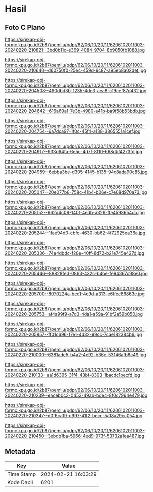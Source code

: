 # Hasil

## Foto C Plano

https://sirekap-obj-formc.kpu.go.id/2b87/pemilu/pdpr/62/06/10/20/11/6206102011003-20240220-210821--3bd0b11c-e369-4084-9704-8b9050fb1088.jpg

https://sirekap-obj-formc.kpu.go.id/2b87/pemilu/pdpr/62/06/10/20/11/6206102011003-20240220-210640--d60750f0-25e4-459d-9c87-a95eb8a02def.jpg

https://sirekap-obj-formc.kpu.go.id/2b87/pemilu/pdpr/62/06/10/20/11/6206102011003-20240220-204508--490dbd3b-1235-4de3-aea8-c19cef87d432.jpg

https://sirekap-obj-formc.kpu.go.id/2b87/pemilu/pdpr/62/06/10/20/11/6206102011003-20240220-204642--616a60a1-7e3b-4980-a41b-ba9f58b53bdb.jpg

https://sirekap-obj-formc.kpu.go.id/2b87/pemilu/pdpr/62/06/10/20/11/6206102011003-20240220-204754--6a7dca97-1f0c-45f4-a138-3865551a1cef.jpg

https://sirekap-obj-formc.kpu.go.id/2b87/pemilu/pdpr/62/06/10/20/11/6206102011003-20240220-204917--933d64fa-6e5c-4d7f-8f10-668dbf4273fd.jpg

https://sirekap-obj-formc.kpu.go.id/2b87/pemilu/pdpr/62/06/10/20/11/6206102011003-20240220-204959--6ebba3be-d305-4145-b135-94c8ada90c85.jpg

https://sirekap-obj-formc.kpu.go.id/2b87/pemilu/pdpr/62/06/10/20/11/6206102011003-20240220-205047--20e077b8-758c-41b4-b06e-c7e08d970a73.jpg

https://sirekap-obj-formc.kpu.go.id/2b87/pemilu/pdpr/62/06/10/20/11/6206102011003-20240220-205152--662d4c09-140f-4edb-a329-ffe4593654cb.jpg

https://sirekap-obj-formc.kpu.go.id/2b87/pemilu/pdpr/62/06/10/20/11/6206102011003-20240220-205244--1fae94d0-cbfc-4630-bb62-4f72925ea36a.jpg

https://sirekap-obj-formc.kpu.go.id/2b87/pemilu/pdpr/62/06/10/20/11/6206102011003-20240220-205336--74e4dbdc-f28e-40ff-8d72-b21e745a427d.jpg

https://sirekap-obj-formc.kpu.go.id/2b87/pemilu/pdpr/62/06/10/20/11/6206102011003-20240220-205446--88828fed-0863-432c-b4be-fe94367c98e0.jpg

https://sirekap-obj-formc.kpu.go.id/2b87/pemilu/pdpr/62/06/10/20/11/6206102011003-20240220-205700--8070224a-bee1-4e9d-a313-e6ffec86863e.jpg

https://sirekap-obj-formc.kpu.go.id/2b87/pemilu/pdpr/62/06/10/20/11/6206102011003-20240220-205753--af4a99f9-a7d3-4da1-a59a-91bf2a59b050.jpg

https://sirekap-obj-formc.kpu.go.id/2b87/pemilu/pdpr/62/06/10/20/11/6206102011003-20240220-205857--ff01c696-f7e1-4d32-99cc-7cae182384b6.jpg

https://sirekap-obj-formc.kpu.go.id/2b87/pemilu/pdpr/62/06/10/20/11/6206102011003-20240220-210000--6381ade5-b4a2-4c92-b36e-53146afb6c49.jpg

https://sirekap-obj-formc.kpu.go.id/2b87/pemilu/pdpr/62/06/10/20/11/6206102011003-20240220-210133--aa1d6395-31f4-43bf-8303-1bacdc1becfd.jpg

https://sirekap-obj-formc.kpu.go.id/2b87/pemilu/pdpr/62/06/10/20/11/6206102011003-20240220-210239--eaceb0c3-0453-49ab-bde4-8f0c7964e479.jpg

https://sirekap-obj-formc.kpu.go.id/2b87/pemilu/pdpr/62/06/10/20/11/6206102011003-20240220-210347--d0f6ca19-d997-41f2-becc-5a18a29cc054.jpg

https://sirekap-obj-formc.kpu.go.id/2b87/pemilu/pdpr/62/06/10/20/11/6206102011003-20240220-210450--3ebdb1ba-5966-4ed9-973f-53732a1ea487.jpg


## Metadata

| Key        | Value               |
| ---------- | ------------------- |
| Time Stamp | 2024-02-21 16:03:29 |
| Kode Dapil | 6201                |



